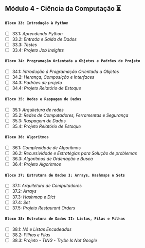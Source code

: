 ## Módulo 4 - Ciência da Computação :hourglass_flowing_sand:

#### `Bloco 33: Introdução à Python`

- [ ] 33.1: _Aprendendo Python_
- [ ] 33.2: _Entrada e Saída de Dados_
- [ ] 33.3: _Testes_
- [ ] 33.4: _Projeto Job Insights_

#### `Bloco 34: Programação Orientada a Objetos e Padrões de Projeto`

- [ ] 34.1: _Introdução á Programação Orientada a Objetos_
- [ ] 34.2: _Herança, Composição e Interfaces_
- [ ] 34.3: _Padrões de projeto_
- [ ] 34.4: _Projeto Relatório de Estoque_

#### `Bloco 35: Redes e Raspagem de Dados`

- [ ] 35.1: _Arquitetura de redes_
- [ ] 35.2: _Redes de Computadores, Ferramentas e Segurança_
- [ ] 35.3: _Raspagem de Dados_
- [ ] 35.4: _Projeto Relatório de Estoque_

#### `Bloco 36: Algoritmos`

- [ ] 36.1: _Complexidade de Algoritmos_
- [ ] 36.2: _Recursividade e Estratégias para Solução de problemas_
- [ ] 36.3: _Algoritmos de Ordenação e Busca_
- [ ] 36.4: _Projeto Algoritmos_

#### `Bloco 37: Estrutura de Dados I: Arrays, Hashmaps e Sets`

- [ ] 37.1: _Arquitetura de Computadores_
- [ ] 37.2: _Arrays_
- [ ] 37.3: _Hashmap e Dict_
- [ ] 37.4: _Set_
- [ ] 37.5: _Projeto Restaurant Orders_

#### `Bloco 38: Estrutura de Dados II: Listas, Filas e Pilhas`

- [ ] 38.1: _Nó e Listas Encadeadas_
- [ ] 38.2: _Pilhas e Filas_
- [ ] 38.3: _Projeto - TING - Trybe Is Not Google_
